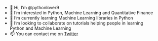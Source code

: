 - 👋 Hi, I’m @pythonlover9
- 👀 I’m interested in Python, Machine Learning and Quantitative Finance
- 🌱 I’m currently learning Machine Learning libraries in Python
- 💞️ I’m looking to collaborate on tutorials helping people in learning Python and Machine Learning
- 📫 You can contact me on <a href ="https://twitter.com/PythonLover9">Twitter</a>

<!---
pythonlover9/pythonlover9 is a ✨ special ✨ repository because its `README.md` (this file) appears on your GitHub profile.
You can click the Preview link to take a look at your changes.
--->
